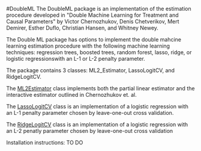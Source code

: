 #DoubleML
The DoubleML package is an implementation of the estimation procedure developed in "Double Machine 
Learning for Treatment and Causal Parameters" by Victor Chernozhukov, Denis Chetverikov, Mert Demirer,
Esther Duflo, Christian Hansen, and Whitney Newey. 

The Double ML package has options to implement the double mahcine learning estimation procedure with
the following machine learning techniques: regression trees, boosted trees, random forest, lasso,
ridge, or logistic regressionswith an L-1 or L-2 penalty parameter.

The package contains 3 classes: ML2_Estimator, LassoLogitCV, and RidgeLogitCV.

The [ML2Estimator](DoubleML-Python/ML2Estimator_documentation.md? "ML2Estimator Documentation") class implements both the partial linear estimator and the interactive estimator outlined in Chernozhukov et. al.

The [LassoLogitCV](DoubleML-Python/LassoLogitCV_documentation.md? "LassoLogitCV Documentation") class is an implementation of a logistic regression with an L-1 penalty parameter chosen by leave-one-out cross validation. 

The [RidgeLogitCV](DoubleML-Python/RidgeLogitCV_documentation.md? "RidgeLogitCV Documentation") class is an implementation of a logistic regression with an L-2 penatly parameter chosen by leave-one-out cross validation

Installation instructions:
  TO DO
